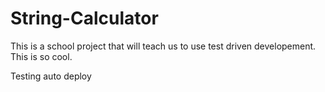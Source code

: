 # String-Calculator
This is a school project that will teach us to use test driven developement.
This is so cool.

Testing auto deploy
